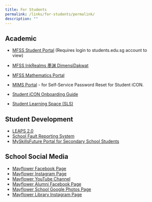 ```yaml
---
title: For Students
permalink: /links/for-students/permalink/
description: ""
---
```

Academic
--------

*   [MFSS Student Portal](https://sites.google.com/moe.edu.sg/mfss-students) (Requires login to students.edu.sg account to view)

*   [MFSS InkRealms 墨渊 DimensiDakwat](https://sites.google.com/moe.edu.sg/inkrealms/)  
    
*   [MFSS Mathematics Portal](https://sites.google.com/moe.edu.sg/mfssmath)  

* [MIMS Portal](https://portal.mims.moe.gov.sg/) - for Self-Service Password Reset for Student iCON.

*   [Student iCON Onboarding Guide](https://mayflowersec.moe.edu.sg/qql/slot/u313/Links/Student%20iCON%20Onboarding%20Guide.pdf)
*   [Student Learning Space (SLS)](https://vle.learning.moe.edu.sg/)

  

Student Development
-------------------

*   [LEAPS 2.0](https://www.moe.gov.sg/education-in-sg/our-programmes/cca/leaps2-0)
*   [School Fault Reporting System](http://bit.ly/mfss-fault)
*   [MySkillsFuture Portal for Secondary School Students](https://www.myskillsfuture.gov.sg/content/student/en/secondary.html)

  

School Social Media
-------------------

*   [Mayflower Facebook Page](https://www.facebook.com/mayflowersecofficial)
*   [Mayflower Instagram Page](https://www.instagram.com/mayflowersec/)
*   [Mayflower YouTube Channel](https://www.youtube.com/@MayflowerSecSch)
*   [Mayflower Alumni Facebook Page](https://www.facebook.com/mayfloweralumni)
*   [Mayflower School Google Photos Page](https://photos.app.goo.gl/z0kHE4KkKwWwFcyO2)
*   [Mayflower Library Instagram Page](https://www.instagram.com/mayflowerlibrary/)